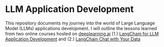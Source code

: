 # LLM Application Development
This repository documents my journey into the world of Large Language Model (LLMs) applications development. I will outline the lessons learned from two online courses hosted on [deeplearning.ai](https://www.deeplearning.ai/) (1.) [LangChain for LLM Application Development](https://learn.deeplearning.ai/langchain/lesson/1/introduction) and (2.) [LangChain Chat with Your Data](https://learn.deeplearning.ai/langchain-chat-with-your-data/lesson/1/introduction)
